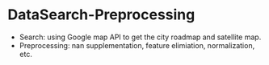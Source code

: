 # DataSearch-Preprocessing
* Search: using Google map API to get the city roadmap and satellite map.
* Preprocessing: nan supplementation, feature elimiation, normalization, etc.
